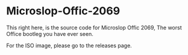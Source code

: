 # Microslop-Offic-2069
This right here, is the source code for Microslop Offic 2069, The worst Office bootleg you have ever seen.

For the ISO image, please go to the releases page.

